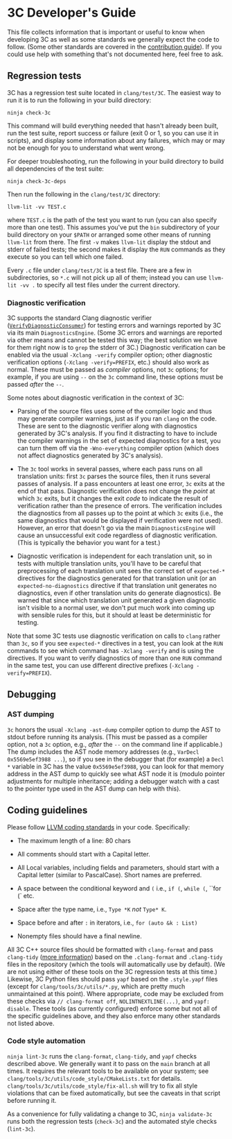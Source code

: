 # 3C Developer's Guide

This file collects information that is important or useful to know
when developing 3C as well as some standards we generally expect the
code to follow. (Some other standards are covered in the [contribution
guide](CONTRIBUTING.md)). If you could use help with something that's
not documented here, feel free to ask.

## Regression tests

3C has a regression test suite located in `clang/test/3C`. The easiest
way to run it is to run the following in your build directory:

```
ninja check-3c
```

This command will build everything needed that hasn't already been
built, run the test suite, report success or failure (exit 0 or 1, so
you can use it in scripts), and display some information about any
failures, which may or may not be enough for you to understand what
went wrong.

For deeper troubleshooting, run the following in your build directory
to build all dependencies of the test suite:

```
ninja check-3c-deps
```

Then run the following in the `clang/test/3C` directory:

```
llvm-lit -vv TEST.c
```

where `TEST.c` is the path of the test you want to run (you can also
specify more than one test). This assumes you've put the `bin`
subdirectory of your build directory on your `$PATH` or arranged some
other means of running `llvm-lit` from there. The first `-v` makes
`llvm-lit` display the stdout and stderr of failed tests; the second
makes it display the `RUN` commands as they execute so you can tell
which one failed.

Every `.c` file under `clang/test/3C` is a test file. There are a few
in subdirectories, so `*.c` will not pick up all of them; instead you
can use `llvm-lit -vv .` to specify all test files under the current
directory.

### Diagnostic verification

3C supports the standard Clang diagnostic verifier
([`VerifyDiagnosticConsumer`](https://clang.llvm.org/doxygen/classclang_1_1VerifyDiagnosticConsumer.html#details))
for testing errors and warnings reported by 3C via its main `DiagnosticsEngine`.
(Some 3C errors and warnings are reported via other means and cannot be tested
this way; the best solution we have for them right now is to `grep` the stderr
of 3C.) Diagnostic verification can be enabled via the usual `-Xclang -verify`
compiler option; other diagnostic verification options (`-Xclang
-verify=PREFIX`, etc.) should also work as normal. These must be passed as
_compiler_ options, not `3c` options; for example, if you are using `--` on the
`3c` command line, these options must be passed _after_ the `--`.

Some notes about diagnostic verification in the context of 3C:

* Parsing of the source files uses some of the compiler logic and thus may
  generate compiler warnings, just as if you ran `clang` on the code. These are
  sent to the diagnostic verifier along with diagnostics generated by 3C's
  analysis. If you find it distracting to have to include the compiler warnings
  in the set of expected diagnostics for a test, you can turn them off via the
  `-Wno-everything` compiler option (which does not affect diagnostics generated
  by 3C's analysis).

* The `3c` tool works in several passes, where each pass runs on all translation
  units: first `3c` parses the source files, then it runs several passes of
  analysis. If a pass encounters at least one error, `3c` exits at the end of
  that pass. Diagnostic verification does not change the _point_ at which `3c`
  exits, but it changes the exit _code_ to indicate the result of verification
  rather than the presence of errors. The verification includes the diagnostics
  from all passes up to the point at which `3c` exits (i.e., the same
  diagnostics that would be displayed if verification were not used). However,
  an error that doesn't go via the main `DiagnosticsEngine` will cause an
  unsuccessful exit code regardless of diagnostic verification. (This is
  typically the behavior you want for a test.)

* Diagnostic verification is independent for each translation unit, so in tests
  with multiple translation units, you'll have to be careful that preprocessing
  of each translation unit sees the correct set of `expected-*` directives for
  the diagnostics generated for that translation unit (or an
  `expected-no-diagnostics` directive if that translation unit generates no
  diagnostics, even if other translation units do generate diagnostics). Be
  warned that since which translation unit generated a given diagnostic isn't
  visible to a normal user, we don't put much work into coming up with sensible
  rules for this, but it should at least be deterministic for testing.

Note that some 3C tests use diagnostic verification on calls to `clang` rather
than `3c`, so if you see `expected-*` directives in a test, you can look at the
`RUN` commands to see which command has `-Xclang -verify` and is using the
directives. If you want to verify diagnostics of more than one `RUN` command in
the same test, you can use different directive prefixes (`-Xclang
-verify=PREFIX`).

## Debugging

### AST dumping

`3c` honors the usual `-Xclang -ast-dump` compiler option to dump the
AST to stdout before running its analysis. (This must be passed as a
compiler option, not a `3c` option, e.g., _after_ the `--` on the
command line if applicable.) The dump includes the AST node memory
addresses (e.g., `VarDecl 0x5569e5ef3988 ...`), so if you see in the
debugger that (for example) a `Decl *` variable in 3C has the value
`0x5569e5ef3988`, you can look for that memory address in the AST dump
to quickly see what AST node it is (modulo pointer adjustments for
multiple inheritance; adding a debugger watch with a cast to the
pointer type used in the AST dump can help with this).

## Coding guidelines

Please follow [LLVM coding
standards](https://llvm.org/docs/CodingStandards.html#name-types-functions-variables-and-enumerators-properly)
in your code. Specifically:

* The maximum length of a line: 80 chars

* All comments should start with a Capital letter.

* All Local variables, including fields and parameters, should start
  with a Capital letter (similar to PascalCase). Short names are
  preferred.

* A space between the conditional keyword and `(` i.e., `if (`,
  `while (`, ``for (` etc.

* Space after the type name, i.e., `Type *K` _not_ `Type* K`.

* Space before and after `:` in iterators, i.e., `for (auto &k : List)`

* Nonempty files should have a final newline.

All 3C C++ source files should be formatted with `clang-format` and
pass `clang-tidy` ([more information](clang-tidy.md)) based on the
`.clang-format` and `.clang-tidy` files in the repository (which the
tools will automatically use by default). (We are not using either of
these tools on the 3C regression tests at this time.) Likewise, 3C
Python files should pass `yapf` based on the `.style.yapf` files
(except for `clang/tools/3c/utils/*.py`, which are pretty much
unmaintained at this point). Where appropriate, code may be excluded
from these checks via `// clang-format off`, `NOLINTNEXTLINE(...)`,
and `yapf: disable`. These tools (as currently configured) enforce
some but not all of the specific guidelines above, and they also
enforce many other standards not listed above.

### Code style automation

`ninja lint-3c` runs the `clang-format`, `clang-tidy`, and `yapf`
checks described above. We generally want it to pass on the `main`
branch at all times. It requires the relevant tools to be available on
your system; see `clang/tools/3c/utils/code_style/CMakeLists.txt` for
details. `clang/tools/3c/utils/code_style/fix-all.sh` will try to fix
all style violations that can be fixed automatically, but see the
caveats in that script before running it.

As a convenience for fully validating a change to 3C, `ninja
validate-3c` runs both the regression tests (`check-3c`) and the
automated style checks (`lint-3c`).
